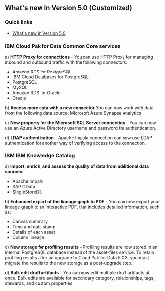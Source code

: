## What's new in Version 5.0 (Customized)
### Quick links
- [What's new in Version 5.0](https://www.ibm.com/docs/en/cloud-paks/cp-data/5.0.x?topic=overview-whats-new)

### IBM Cloud Pak for Data Common Core services 
a) **HTTP Proxy for connections** - You can use HTTP Proxy for managing inbound and outbound traffic with the following connectors:
   - Amazon RDS for PostgreSQL
   - IBM Cloud Databases for PostgreSQL
   - PostgreSQL
   - MySQL
   - Amazon RDS for Oracle
   - Oracle

b) **Access more data with a new connector**
You can now work with data from the following data source: Microsoft Azure Synapse Analytics

c) **New property for the Microsoft SQL Server connection** -  You can now use an Azure Active Directory username and password for authentication.

d) **LDAP authentication** - Apache Impala connection can now use LDAP authentication for another way of verifying access to the connection.


### IBM IBM Knowledge Catalog
a) **Import, enrich, and assess the quality of data from additional data sources:**
   - Apache Impala
   - SAP OData
   - SingleStoreDB

b) **Enhanced export of the lineage graph to PDF** - You can now export your lineage graph to an interactive PDF, that includes detailed information, such as:
   - Canvas summary
   - Time and date stamp
   - Details of each asset
   - Column lineage

c) **New storage for profiling results** - Profiling results are now stored in an internal PostgreSQL database instead of the asset-files service. To retain profiling results after an upgrade to Cloud Pak for Data 5.0.3, you must migrate the results to the new storage as a post-upgrade step.

d) **Bulk edit draft artifacts** -  You can now edit multiple draft artifacts at once. Bulk edits are available for secondary category, relationships, tags, stewards, and custom properties.

